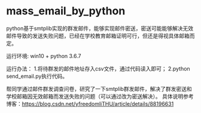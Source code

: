 # mass_email_by_python
python基于smtplib实现的群发邮件，能够实现邮件密送，密送可能能够解决无效邮件导致的发送失败问题，已经在学校教育邮箱证明可行，但还是得视具体邮箱而定。


运行环境: win10 + python 3.6.7 

运行办法：
1.将待群发的邮件地址存入csv文件，通过代码读入即可；
2.python send_email.py执行代码。

帮同学通过邮件群发调查问卷，研究了一下smtplib群发邮件，解决了群发密送和学校邮箱因无效邮箱而发送失败的问题（可以通过改为密送解决）。
具体说明参考博客：https://blog.csdn.net/yfreedomliTHU/article/details/88196631

